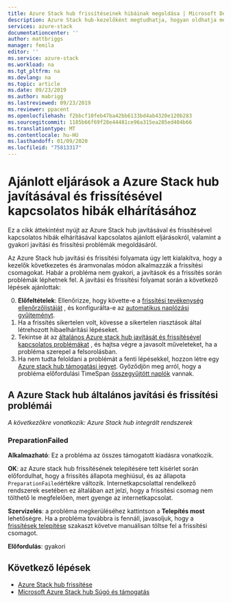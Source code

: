 ```yaml
---
title: Azure Stack hub frissítéseinek hibáinak megoldása | Microsoft Docs
description: Azure Stack hub-kezelőként megtudhatja, hogyan oldhatja meg a frissítéssel kapcsolatos problémákat, hogy Azure Stack hub a lehető leggyorsabban tudjon visszatérni az éles környezetbe.
services: azure-stack
documentationcenter: ''
author: mattbriggs
manager: femila
editor: ''
ms.service: azure-stack
ms.workload: na
ms.tgt_pltfrm: na
ms.devlang: na
ms.topic: article
ms.date: 09/23/2019
ms.author: mabrigg
ms.lastreviewed: 09/23/2019
ms.reviewer: ppacent
ms.openlocfilehash: f2bbcf10feb47ba42bb6133bd4ab4320e120b283
ms.sourcegitcommit: 1185b66f69f28e44481ce96a315ea285ed404b66
ms.translationtype: MT
ms.contentlocale: hu-HU
ms.lasthandoff: 01/09/2020
ms.locfileid: "75813317"
---
```

# <a name="best-practices-for-troubleshooting-azure-stack-hub-patch-and-update-issues"></a>Ajánlott eljárások a Azure Stack hub javításával és frissítésével kapcsolatos hibák elhárításához

Ez a cikk áttekintést nyújt az Azure Stack hub javításával és frissítésével kapcsolatos hibák elhárításával kapcsolatos ajánlott eljárásokról, valamint a gyakori javítási és frissítési problémák megoldásáról.


Az Azure Stack hub javítási és frissítési folyamata úgy lett kialakítva, hogy a kezelők következetes és áramvonalas módon alkalmazzák a frissítési csomagokat. Habár a probléma nem gyakori, a javítások és a frissítés során problémák léphetnek fel. A javítási és frissítési folyamat során a következő lépések ajánlottak:

0. **Előfeltételek**: Ellenőrizze, hogy követte-e a [frissítési tevékenység ellenőrzőlistáját](release-notes-checklist.md) , és konfigurálta-e az [automatikus naplózási gyűjteményt](azure-stack-configure-automatic-diagnostic-log-collection.md).
1. Ha a frissítés sikertelen volt, kövesse a sikertelen riasztások által létrehozott hibaelhárítási lépéseket.
2. Tekintse át az [általános Azure stack hub javítását és frissítésével kapcsolatos problémákat](https://docs.microsoft.com/azure-stack/operator/azure-stack-updates-troubleshoot#Common-azure-stack-hub-patch-and-update-issues) , és hajtsa végre a javasolt műveleteket, ha a probléma szerepel a felsorolásban.
3. Ha nem tudta feloldani a problémát a fenti lépésekkel, hozzon létre egy [Azure stack hub támogatási jegyet](azure-stack-help-and-support-overview.md). Győződjön meg arról, hogy a probléma előfordulási TimeSpan [összegyűjtött naplók](https://docs.microsoft.com/azure-stack/operator/azure-stack-configure-on-demand-diagnostic-log-collection) vannak.

## <a name="common-azure-stack-hub-patch-and-update-issues"></a>A Azure Stack hub általános javítási és frissítési problémái

*A következőkre vonatkozik: Azure Stack hub integrált rendszerek*

### <a name="preparationfailed"></a>PreparationFailed

**Alkalmazható**: Ez a probléma az összes támogatott kiadásra vonatkozik.

**OK**: az Azure stack hub frissítésének telepítésére tett kísérlet során előfordulhat, hogy a frissítés állapota meghiúsul, és az állapota `PreparationFailed`értékre változik. Internetkapcsolattal rendelkező rendszerek esetében ez általában azt jelzi, hogy a frissítési csomag nem tölthető le megfelelően, mert gyenge az internetkapcsolat. 

**Szervizelés**: a probléma megkerüléséhez kattintson a **Telepítés most** lehetőségre. Ha a probléma továbbra is fennáll, javasoljuk, hogy a [frissítések telepítése](azure-stack-apply-updates.md?#install-updates-and-monitor-progress) szakaszt követve manuálisan töltse fel a frissítési csomagot.

**Előfordulás**: gyakori

## <a name="next-steps"></a>Következő lépések

- [Azure Stack hub frissítése](azure-stack-updates.md)  
- [Microsoft Azure Stack hub Súgó és támogatás](azure-stack-help-and-support-overview.md)
